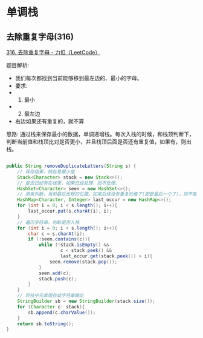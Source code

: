 

# 单调栈

## 去除重复字母(316)
[316. 去除重复字母 - 力扣（LeetCode）](https://leetcode-cn.com/problems/remove-duplicate-letters/)

题目解析:
+ 我们每次都找到当前能够移到最左边的、最小的字母。
+ 要求: 
+ 1. 最小
+ 2. 最左边
+ 右边如果还有重复的，就不算

思路: 
通过栈来保存最小的数据，单调递增栈。每次入栈的时候，和栈顶判断下，判断当前值和栈顶比对是否更小，并且栈顶后面是否还有重复值，如果有，则出栈。

```java

public String removeDuplicateLetters(String s) {
    // 保存结果，栈低是最小值
    Stack<Character> stack = new Stack<>();
    // 是否已经有在栈里，如果已经处理，则不处理。
    HashSet<Character> seen = new HashSet<>();
    // 用来判断，当前最后出现的位置。如果后续没有重复的值了(即是最后一个了)，则不能出栈。
    HashMap<Character, Integer> last_occur = new HashMap<>();
    for (int i = 0; i < s.length(); i++){
        last_occur.put(s.charAt(i), i); 
    }
    // 遍历字符串，判断是否入栈
    for (int i = 0; i < s.length(); i++){
        char c = s.charAt(i);
        if (!seen.contains(c)){
            while (!stack.isEmpty() &&
                    c < stack.peek() &&
                    last_occur.get(stack.peek()) > i){
                seen.remove(stack.pop());
            }
            seen.add(c);
            stack.push(c);
        }
    }
    // 将栈中元素保存成字符串输出
    StringBuilder sb = new StringBuilder(stack.size());
    for (Character c: stack){
        sb.append(c.charValue());
    }
    return sb.toString();
}

```





